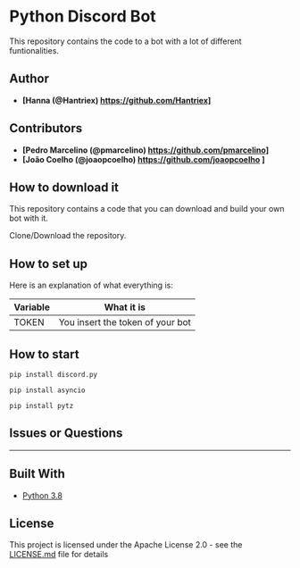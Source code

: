# Python Discord Bot 

This repository contains the code to a bot with a lot of different funtionalities.



## Author

* **[Hanna (@Hantriex) https://github.com/Hantriex]**

## Contributors

* **[Pedro Marcelino (@pmarcelino) https://github.com/pmarcelino]**
* **[João Coelho (@joaopcoelho) https://github.com/joaopcoelho ]**

## How to download it

This repository contains a code that you can download and build your own bot with it. 

Clone/Download the repository.


## How to set up


Here is an explanation of what everything is:

| Variable              | What it is                                                            |
| ----------------------| ----------------------------------------------------------------------|
| TOKEN                 | You insert the token of your bot                                      |



## How to start


```
pip install discord.py
```
```
pip install asyncio
```
```
pip install pytz
```


## Issues or Questions

---

## Built With

* [Python 3.8](https://www.python.org/)

## License

This project is licensed under the Apache License 2.0 - see the [LICENSE.md](LICENSE.md) file for details
